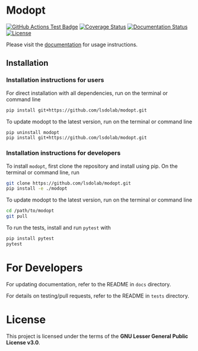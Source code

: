 # Modopt

<!---
[![Python](https://img.shields.io/pypi/pyversions/modopt)](https://img.shields.io/pypi/pyversions/modopt)
[![Pypi](https://img.shields.io/pypi/v/modopt)](https://pypi.org/project/modopt/)
[![Coveralls Badge][13]][14]
[![PyPI version][10]][11]
[![PyPI Monthly Downloads][12]][11]
[![GitHub Actions Test Badge](https://github.com/LSDOlab/modopt/actions/workflows/actions.yml/badge.svg)](https://github.com/modopt/modopt/actions)
-->

<!-- [![Forks](https://img.shields.io/github/forks/LSDOlab/modopt.svg)](https://github.com/LSDOlab/modopt/network)
[![Issues](https://img.shields.io/github/issues/LSDOlab/modopt.svg)](https://github.com/LSDOlab/modopt/issues) -->
<!-- [![Pypi version](https://img.shields.io/pypi/v/modopt)](https://pypi.org/project/modopt/) -->
[![GitHub Actions Test Badge](https://github.com/LSDOlab/modopt/actions/workflows/install_test.yml/badge.svg)](https://github.com/LSDOlab/modopt/actions)
[![Coverage Status](https://coveralls.io/repos/github/LSDOlab/modopt/badge.svg?branch=main&kill_cache=1)](https://coveralls.io/github/LSDOlab/modopt?branch=main)
[![Documentation Status](https://readthedocs.org/projects/modopt/badge/?version=latest)](https://modopt.readthedocs.io/en/latest/?badge=main)
[![License](https://img.shields.io/badge/License-GNU_LGPL_v3-blue.svg)](https://www.gnu.org/licenses/lgpl-3.0)

Please visit the [documentation](https://modopt.readthedocs.io/) for usage instructions.

## Installation

### Installation instructions for users
For direct installation with all dependencies, run on the terminal or command line
```sh
pip install git+https://github.com/lsdolab/modopt.git
```
To update modopt to the latest version, run on the terminal or command line
```sh
pip uninstall modopt
pip install git+https://github.com/lsdolab/modopt.git
```

### Installation instructions for developers
To install `modopt`, first clone the repository and install using pip.
On the terminal or command line, run
```sh
git clone https://github.com/lsdolab/modopt.git
pip install -e ./modopt
```
To update modopt to the latest version, run on the terminal or command line
```sh
cd /path/to/modopt
git pull
```
To run the tests, install and run `pytest` with
```sh
pip install pytest
pytest
```

# For Developers
For updating documentation, refer to the README in `docs` directory.

For details on testing/pull requests, refer to the README in `tests` directory.

# License
This project is licensed under the terms of the **GNU Lesser General Public License v3.0**.
